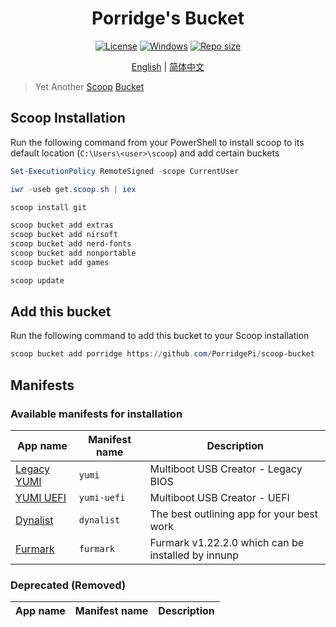 <h1 align="center">Porridge's Bucket</h1>
<p align="center">
    <a href="https://github.com/porridgepi/scoop-bucket/blob/master/LICENSE"><img src="https://img.shields.io/github/license/porridgepi/scoop-bucket.svg?style=flat-square" alt="License"></a>
    <a href="https://www.microsoft.com/en-us/windows"><img src="https://img.shields.io/badge/Target-Windows%2010-0067B8.svg?style=flat-square" alt="Windows" /></a>
    <a href="https://github.com/porridgepi/scoop-bucket"><img src="https://img.shields.io/github/repo-size/porridgepi/scoop-bucket.svg?style=flat-square" alt="Repo size"></a>
</p>

<p align="center">
        <a href="README.md">English</a> | <a href="README-zh.md">简体中文</a>
</p>

<blockquote>
        Yet Another <a href="https://github.com/lukesampson/scoop">Scoop</a> <a href="https://github.com/lukesampson/scoop/wiki/Buckets">Bucket</a>
</blockquote>



## Scoop Installation

Run the following command from your PowerShell to install scoop to its default location (`C:\Users\<user>\scoop`) and add certain buckets

```powershell
Set-ExecutionPolicy RemoteSigned -scope CurrentUser

iwr -useb get.scoop.sh | iex

scoop install git

scoop bucket add extras
scoop bucket add nirsoft
scoop bucket add nerd-fonts
scoop bucket add nonportable
scoop bucket add games

scoop update
```

## Add this bucket
Run the following command to add this bucket to your Scoop installation
```powershell
scoop bucket add porridge https://github.com/PorridgePi/scoop-bucket
```
## Manifests
### Available manifests for installation
| App name                  | Manifest name | Description |
|-------------------------- | ------------- | ----------- |
| [Legacy YUMI](https://www.pendrivelinux.com/yumi-multiboot-usb-creator/) | `yumi` | Multiboot USB Creator - Legacy BIOS |
| [YUMI UEFI](https://www.pendrivelinux.com/yumi-multiboot-usb-creator/) | `yumi-uefi` | Multiboot USB Creator - UEFI |
| [Dynalist](https://dynalist.io) | `dynalist` | The best outlining app for your best work |
| [Furmark](https://www.geeks3d.com/20200924/furmark-1-22-0-released/) | `furmark` | Furmark v1.22.2.0 which can be installed by innunp |

### Deprecated (Removed)
| App name                  | Manifest name | Description |
|-------------------------- | ------------- | ----------- |